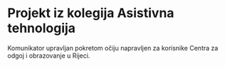 # Projekt iz kolegija Asistivna tehnologija
Komunikator upravljan pokretom očiju napravljen za korisnike Centra za odgoj i obrazovanje u Rijeci.
